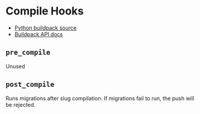 # Compile Hooks

* [Python buildpack source][python-buildpack-source]
* [Buildpack API docs][buildpack-api]

## `pre_compile`
Unused

## `post_compile`
Runs migrations after slug compilation. If migrations fail to run, the push
will be rejected.

[python-buildpack-source]: https://github.com/heroku/heroku-buildpack-python/tree/master/bin/steps/hooks
[buildpack-api]: https://devcenter.heroku.com/articles/buildpack-api
